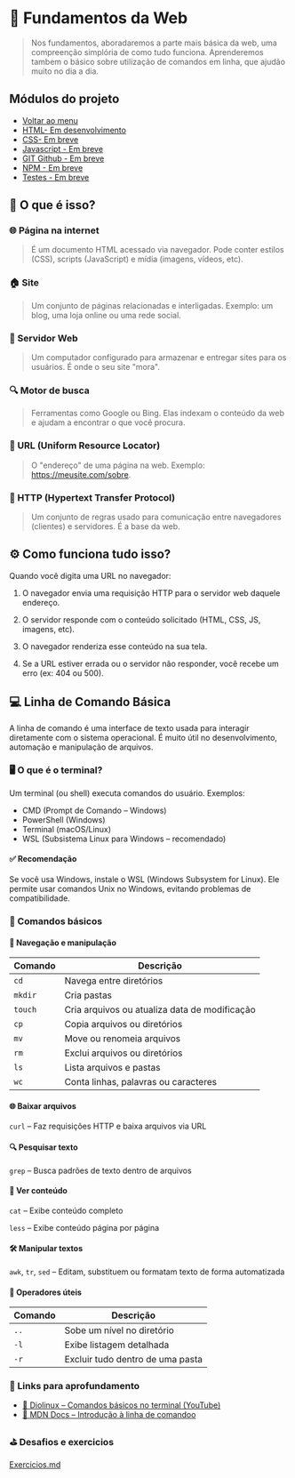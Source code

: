 # 📘 Fundamentos da Web
> Nos fundamentos, aboradaremos a parte mais básica da web, uma compreenção simplória de como tudo funciona. Aprenderemos tambem o básico sobre utilização de comandos em linha, que ajudão muito no dia a dia.

## Módulos do projeto
- [Voltar ao menu](../README.md)
- [HTML- Em desenvolvimento]()
- [CSS- Em breve]()
- [Javascript - Em breve]()
- [GIT Github - Em breve]()
- [NPM - Em breve]()
- [Testes - Em breve]()

## 🤔 O que é isso?
### 🌐 Página na internet
> É um documento HTML acessado via navegador. Pode conter estilos (CSS), scripts (JavaScript) e mídia (imagens, vídeos, etc).

### 🏠 Site
> Um conjunto de páginas relacionadas e interligadas. Exemplo: um blog, uma loja online ou uma rede social.

### 💾 Servidor Web
> Um computador configurado para armazenar e entregar sites para os usuários. É onde o seu site "mora".

### 🔍 Motor de busca
> Ferramentas como Google ou Bing. Elas indexam o conteúdo da web e ajudam a encontrar o que você procura.

### 🔗 URL (Uniform Resource Locator)
> O "endereço" de uma página na web. Exemplo: https://meusite.com/sobre.

### 📡 HTTP (Hypertext Transfer Protocol)
> Um conjunto de regras usado para comunicação entre navegadores (clientes) e servidores. É a base da web.

## ⚙️ Como funciona tudo isso?
Quando você digita uma URL no navegador:

1. O navegador envia uma requisição HTTP para o servidor web daquele endereço.

2. O servidor responde com o conteúdo solicitado (HTML, CSS, JS, imagens, etc).

3. O navegador renderiza esse conteúdo na sua tela.

4. Se a URL estiver errada ou o servidor não responder, você recebe um erro (ex: 404 ou 500).

## 💻 Linha de Comando Básica
A linha de comando é uma interface de texto usada para interagir diretamente com o sistema operacional. É muito útil no desenvolvimento, automação e manipulação de arquivos.

### 🖥️ O que é o terminal?
Um terminal (ou shell) executa comandos do usuário. Exemplos:

- CMD (Prompt de Comando – Windows)
- PowerShell (Windows)
- Terminal (macOS/Linux)
- WSL (Subsistema Linux para Windows – recomendado)

#### ✅ Recomendação
Se você usa Windows, instale o WSL (Windows Subsystem for Linux). Ele permite usar comandos Unix no Windows, evitando problemas de compatibilidade.

### 🧪 Comandos básicos
#### 📁 Navegação e manipulação
| Comando | Descrição                                     |
| ------- | --------------------------------------------- |
| `cd`    | Navega entre diretórios                       |
| `mkdir` | Cria pastas                                   |
| `touch` | Cria arquivos ou atualiza data de modificação |
| `cp`    | Copia arquivos ou diretórios                  |
| `mv`    | Move ou renomeia arquivos                     |
| `rm`    | Exclui arquivos ou diretórios                 |
| `ls`    | Lista arquivos e pastas                       |
| `wc`    | Conta linhas, palavras ou caracteres          |

#### 🌐 Baixar arquivos
`curl` – Faz requisições HTTP e baixa arquivos via URL

#### 🔍 Pesquisar texto
`grep` – Busca padrões de texto dentro de arquivos

#### 📖 Ver conteúdo
`cat` – Exibe conteúdo completo

`less` – Exibe conteúdo página por página

#### 🛠️ Manipular textos
`awk`, `tr`, `sed` – Editam, substituem ou formatam texto de forma automatizada

#### 🔗 Operadores úteis   
| Comando | Descrição                                     |
| ------- | --------------------------------------------- |               
|`..` |	Sobe um nível no diretório |
|`-l` |	Exibe listagem detalhada |
|`-r` |	Excluir tudo dentro de uma pasta |

### 📎 Links para aprofundamento

- [🎥 Diolinux – Comandos básicos no terminal (YouTube)](https://www.youtube.com/watch?v=JEhVB4VHsTI)
- [📖 MDN Docs – Introdução à linha de comandoo](https://developer.mozilla.org/en-US/docs/Learn_web_development/Getting_started/Environment_setup/Command_line)

### ⛳ Desafios e exercicios
[Exercicios.md](./exercicios.md)